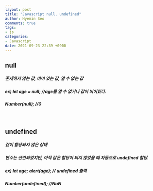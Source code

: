 ```yaml
---
layout: post
title: "Javascript null, undefined"
author: Hyemin Seo
comments: true
tags:
- js
categories:
- Javascript
date: 2021-09-23 22:39 +0900
---
```


## null
##### 존재하지 않는 값, 비어 있는 값, 알 수 없는 값
##### ex) let age = null; //age를 알 수 없거나 값이 비어있다.
##### Number(null); //0

<br/>

## undefined
##### 값이 할당되지 않은 상태
##### 변수는 선언되었지만, 아직 값은 할당이 되지 않았을 때 자동으로 undefined 할당.
##### ex) let age;  alert(age); // undefined 출력
##### Number(undefined); //NaN
